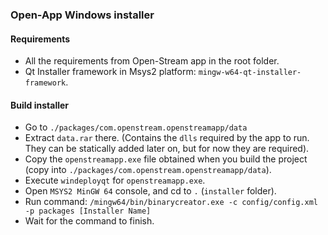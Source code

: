 ### Open-App Windows installer 

#### Requirements
- All the requirements from Open-Stream app in the root folder.
- Qt Installer framework in Msys2 platform:  `mingw-w64-qt-installer-framework`.

#### Build installer
- Go to `./packages/com.openstream.openstreamapp/data`
- Extract `data.rar` there. (Contains the `dlls` required by the app to run. They can be statically added later on, but for now they are required).
- Copy the `openstreamapp.exe` file obtained when you build the project (copy into `./packages/com.openstream.openstreamapp/data`).
- Execute `windeployqt` for `openstreamapp.exe`.
- Open `MSYS2 MinGW 64` console, and cd to `.` (`installer` folder).
- Run command: `/mingw64/bin/binarycreator.exe -c config/config.xml -p packages [Installer Name]`
- Wait for the command to finish.
